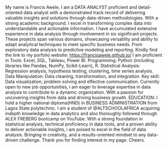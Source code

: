 My name is Francis Awele, I am a DATA ANALYST proficient and detail-oriented data analyst with a demonstrated track record of delivering valuable insights and solutions through data-driven methodologies. With a strong academic background. 
I excel in transforming complex data into understandable and actionable information. 
I have accumulated extensive experience in data analysis through involvement in six significant projects. These projects span various domains, showcasing versatility and ability to adapt analytical techniques to meet specific business needs. From exploratory data analysis to predictive modeling and reporting.
Kindly find the link to my porfolio website: https://francisawele.github.io/ 
I am proficient in Tools: Excel, SQL, Tableau, Power BI.
Programming: Python (including libraries like Pandas, NumPy, Scikit-Learn), R.
Statistical Analysis: Regression analysis, hypothesis testing, clustering, time series analysis.
Data Manipulation: Data cleaning, transformation, and integration.
Key skill: Data visualization, problem solving and effective communication.
Currently open to new job opportunities, i am eager to leverage expertise in data analysis to contribute to a dynamic organization. With a passion for uncovering insights from data and driving business growth.
EDUCATION: I hold a higher national diploma(HND) in BUSINESS ADMINISTRATION from Lagos State polytechnic. I am a student of @ALTSCHOOLAFRICA acquiring indepth knowledge in data analytics and also thoroughly followed through ALEX FREBERG bootcamp on YouTube.
With a strong foundation in statistical analysis, technical proficiency in data tools, and a proven ability to deliver actionable insights, i am poised to excel in the field of data analysis. Bringing in creativity, and a results-oriented mindset to any data-driven challenge.
Thank you for finding interest in my page. Cheers.

